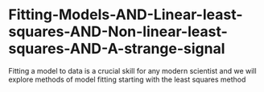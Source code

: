 # Fitting-Models-AND-Linear-least-squares-AND-Non-linear-least-squares-AND-A-strange-signal
Fitting a model to data is a crucial skill for any modern scientist and  we will explore methods of model fitting starting with the least squares method
